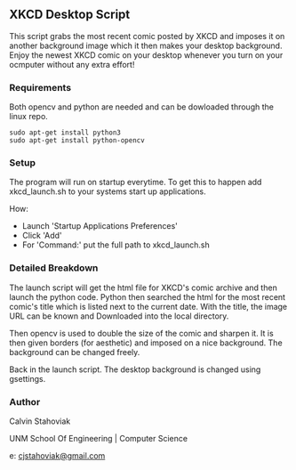 ## XKCD Desktop Script

This script grabs the most recent comic posted by XKCD and imposes it on 
another background image which it then makes your desktop background. Enjoy
the newest XKCD comic on your desktop whenever you turn on your ocmputer 
without any extra effort!

### Requirements

Both opencv and python are needed and can be dowloaded through the linux repo.

```
sudo apt-get install python3
sudo apt-get install python-opencv
```

### Setup

The program will run on startup everytime. To get this to happen add 
xkcd_launch.sh to your systems start up applications. 

How:
 * Launch 'Startup Applications Preferences'
* Click 'Add'
 * For 'Command:' put the full path to xkcd_launch.sh

### Detailed Breakdown

The launch script will get the html file for XKCD's comic archive and then 
launch the python code. Python then searched the html for the most recent 
comic's title which is listed next to the current date. With the title,
the image URL can be known and Downloaded into the local directory.

Then opencv is used to double the size of the comic and sharpen it. It is
then given borders (for aesthetic) and imposed on a nice background. The
background can be changed freely.

Back in the launch script. The desktop background is changed using
gsettings.

### Author

Calvin Stahoviak

UNM School Of Engineering | Computer Science

e: cjstahoviak@gmail.com